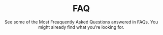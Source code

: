 ---
id: faqMain
title: FAQ
subtitle: See some of the Most Freaquently Asked Questions answered in FAQs. You might already find what you're looking for.
---
